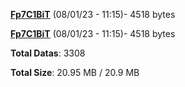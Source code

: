 [**Fp7C1BiT**](/data/Fp7C1BiT.txt) (08/01/23 - 11:15)- 4518 bytes

[**Fp7C1BiT**](/data/Fp7C1BiT.txt) (08/01/23 - 11:15)- 4518 bytes

**Total Datas**: 3308

**Total Size**: 20.95 MB / 20.9 MB